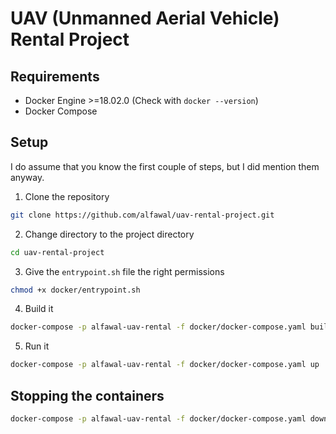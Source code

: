 # UAV (Unmanned Aerial Vehicle) Rental Project

## Requirements

- Docker Engine >=18.02.0 (Check with `docker --version`)
- Docker Compose

## Setup

I do assume that you know the first couple of steps, but I did mention them anyway.

1. Clone the repository
```bash
git clone https://github.com/alfawal/uav-rental-project.git
```

2. Change directory to the project directory
```bash
cd uav-rental-project
```

3. Give the `entrypoint.sh` file the right permissions
```bash
chmod +x docker/entrypoint.sh
```

4. Build it
```bash
docker-compose -p alfawal-uav-rental -f docker/docker-compose.yaml build
```

5. Run it
```bash
docker-compose -p alfawal-uav-rental -f docker/docker-compose.yaml up
```

## Stopping the containers

```bash
docker-compose -p alfawal-uav-rental -f docker/docker-compose.yaml down
```
